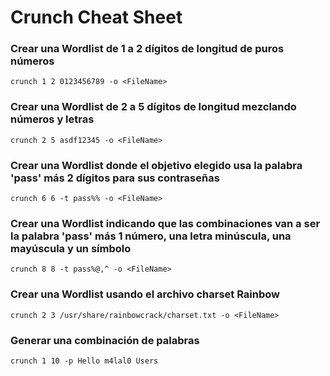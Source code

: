 # Crunch Cheat Sheet

### Crear una Wordlist de 1 a 2 dígitos de longitud de puros números
```
crunch 1 2 0123456789 -o <FileName>
```

### Crear una Wordlist de 2 a 5 dígitos de longitud mezclando números y letras
```
crunch 2 5 asdf12345 -o <FileName>
```

### Crear una Wordlist donde el objetivo elegido usa la palabra 'pass' más 2 dígitos para sus contraseñas
```
crunch 6 6 -t pass%% -o <FileName>
```

### Crear una Wordlist indicando que las combinaciones van a ser la palabra 'pass' más 1 número, una letra minúscula, una mayúscula y un símbolo
```
crunch 8 8 -t pass%@,^ -o <FileName>
```

### Crear una Wordlist usando el archivo charset Rainbow
```
crunch 2 3 /usr/share/rainbowcrack/charset.txt -o <FileName>
```

### Generar una combinación de palabras
```
crunch 1 10 -p Hello m4lal0 Users
```